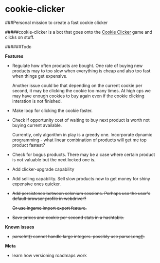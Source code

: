 cookie-clicker
==============

###Personal mission to create a fast cookie clicker

#####cookie-clicker is a bot that goes onto the <a href="http://orteil.dashnet.org/cookieclicker/">Cookie Clicker</a> game and clicks on stuff.

######Todo

<b>Features</b>
- Regulate how often products are bought. One rate of buying new products may to too slow when everything is cheap and also too fast when things get expensive.
	
	Another issue could be that depending on the current cookie per second, it may be clicking the cookie too many times. At high cps we may have enough cookies to buy again even if the cookie clicking interation is not finished.
- Make loop for clicking the cookie faster.
- Check if opportunity cost of waiting to buy next product is worth not buying current available.

	Currently, only algorithm in play is a greedy one. Incorporate dynamic programming - what linear combination of products will get me top product fastest?
- Check for bogus products. There may be a case where certain product is not valuable but the next locked one is. 
- Add clicker-upgrade capability
- Add selling capability. Sell slow products now to get money for shiny expensive ones quicker.
- ~~Add persistence between selenium sessions. Perhaps use the user's default browser profile in webdriver?~~
	
	~~Or use ingame import export feature.~~
- ~~Save prices and cookie per second stats in a hashtable.~~

<b>Known Issues</b>
- ~~parseInt() cannot handle large integers. possibly use parseLong().~~

<b>Meta</b>
- learn how versioning roadmaps work
